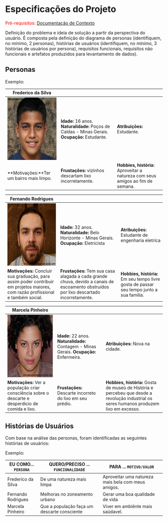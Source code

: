 # Especificações do Projeto

<span style="color:red">Pré-requisitos: <a href="1-Documentação de Contexto.md"> Documentação de Contexto</a></span>

Definição do problema e ideia de solução a partir da perspectiva do usuário. É composta pela definição do diagrama de personas (identifiquem, no mínimo, 2 personas), histórias de usuários (identifiquem, no mínimo, 3 histórias de usuários por persona), requisitos funcionais, requisitos não funcionais e artefatos produzidos para levantamento de dados).

## Personas

Exemplo:

|**Frederico da Silva**|           |                             | 
|-------------------|-----------|-----------------------------|
<img src="https://github.com/ICEI-PUC-Minas-PPC-CC/ppc-cc-2024-1-ment2-manha-ecoteam/blob/main/docs/img/frederico.jpg" width="200" height="200"/>|**Idade:** 16 anos. **Naturalidade:** Poços de Caldas - Minas Gerais. **Ocupação:** Estudante.     |**Atribuições:** Estudante. 
|**Motivações:**Ter um bairro mais limpo.  |**Frustações:** vizinhos descartam lixo incorretamente.  |**Hobbies, história:** Aproveitar a natureza com seus amigos ao fim de semana.

|**Fernando Rodrigues**|           |                             | 
|-------------------|-----------|-----------------------------|
<img src="https://github.com/ICEI-PUC-Minas-PPC-CC/ppc-cc-2024-1-ment2-manha-ecoteam/blob/main/docs/img/fernando.jpg" width="200" height="200"/>|**Idade:** 32 anos. **Naturalidade:** Belo Horizonte - Minas Gerais. **Ocupação:** Eletricista    |**Atribuições:** Estudante de engenharia eletríca 
|**Motivações:** Concluir sua graduação, para assim poder contribuir em projetos maiores, com razão profissional e também social.  |**Frustações:**  Tem sua casa alagada a cada grande chuva, devido a canais de escoamento obstruídos por lixo descartado incorretamente.  |**Hobbies, história:** Em seu tempo livre gosta de passar seu tempo junto a sua familia.


|**Marcela Pinheiro**|           |                             | 
|-------------------|-----------|-----------------------------|
<img src="https://github.com/ICEI-PUC-Minas-PPC-CC/ppc-cc-2024-1-ment2-manha-ecoteam/blob/main/docs/img/marcela.jpg" width="200" height="200"/>|**Idade:** 22 anos. **Naturalidade:** Contagem - Minas Gerais. **Ocupação:** Enfermeira.     |**Atribuições:** Nova na cidade. 
|**Motivações:** Ver a população criar consciência sobre o descarte e desperdicio de comida e lixo.  |**Frustações:** Descarte incorreto do lixo em seu prédio. |**Hobbies, história:** Gosta de museù de História e percebeu que desde a revolução industrial os seres humanos produzem lixo em excesso.


## Histórias de Usuários

Com base na análise das personas, foram identificadas as seguintes histórias de usuários:

Exemplo:

|EU COMO... `PERSONA`| QUERO/PRECISO ... `FUNCIONALIDADE` |PARA ... `MOTIVO/VALOR`                 |
|--------------------|------------------------------------|----------------------------------------|
|Frederico da Silva | De uma natureza mais limpa | Aproveitar uma natureza mais bela com meus amigos. |
|Fernando Rodrigues | Melhoras no zoneamento urbano | Gerar uma boa qualidade de vida |
|Marcela Pinheiro | Que a população faça um descarte consciente | Viver em ambiênte mais saúdavel. |



